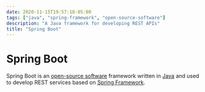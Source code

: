 ```yaml
---
date: 2020-11-15T19:57:18-05:00
tags: ["java", "spring-framework", "open-source-software"]
description: "A Java framework for developing REST APIs"
title: "Spring Boot"
---
```


# Spring Boot

Spring Boot is an [open-source software](open-source-software.md) framework written in [Java](java.md) and used to develop REST services based on [Spring Framework](spring-framework.md).
